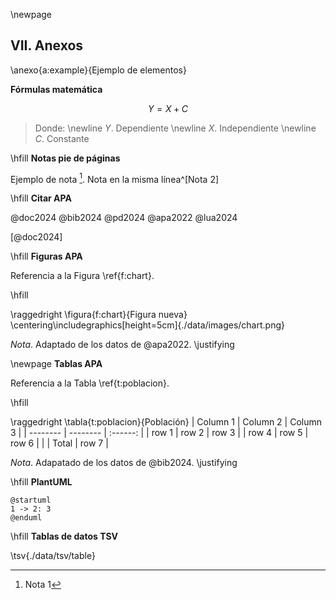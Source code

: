 \newpage

## VII. Anexos

\anexo{a:example}{Ejemplo de elementos}

**Fórmulas matemática**

$$Y = X + C$$

> Donde: \newline
> $Y$. Dependiente \newline
> $X$. Independiente \newline
> $C$. Constante

\hfill
**Notas pie de páginas**

Ejemplo de nota [^1]. Nota en la misma línea^[Nota 2]

[^1]: Nota 1

\hfill
**Citar APA**

@doc2024 @bib2024 @pd2024 @apa2022 @lua2024

[@doc2024]

\hfill
**Figuras APA**

Referencia a la Figura \ref{f:chart}.

\hfill

\raggedright
\figura{f:chart}{Figura nueva}
\centering\includegraphics[height=5cm]{./data/images/chart.png}

_Nota_. Adaptado de los datos de @apa2022.
\justifying

\newpage
**Tablas APA**

Referencia a la Tabla \ref{t:poblacion}.

\hfill

\raggedright
\tabla{t:poblacion}{Población}
| Column 1 | Column 2 | Column 3 |
| -------- | -------- | :------: |
| row 1    | row 2    |  row 3   |
| row 4    | row 5    |  row 6   |
|          | Total    |  row 7   |

_Nota_. Adapatado de los datos de @bib2024.
\justifying

\hfill
**PlantUML**

```plantuml
@startuml
1 -> 2: 3
@enduml
```

\hfill
**Tablas de datos TSV**

\tsv{./data/tsv/table}
